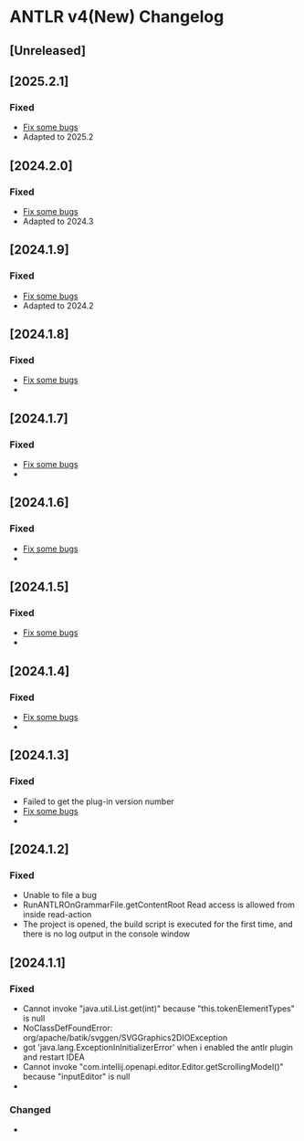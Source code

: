 <!-- Keep a Changelog guide -> https://keepachangelog.com -->

# ANTLR v4(New) Changelog

## [Unreleased]

## [2025.2.1]
### Fixed
- [Fix some bugs](https://github.com/mbtsp/intellij-plugin-v4/milestone/8?closed=1)
- Adapted to 2025.2



## [2024.2.0]
### Fixed
- [Fix some bugs](https://github.com/mbtsp/intellij-plugin-v4/milestone/8?closed=1)
- Adapted to 2024.3


## [2024.1.9]
### Fixed
- [Fix some bugs](https://github.com/mbtsp/intellij-plugin-v4/milestone/7?closed=1)
- Adapted to 2024.2

## [2024.1.8]
### Fixed
- [Fix some bugs](https://github.com/mbtsp/intellij-plugin-v4/milestone/6?closed=1)
-


## [2024.1.7]
### Fixed
- [Fix some bugs](https://github.com/mbtsp/intellij-plugin-v4/milestone/5?closed=1)
-



## [2024.1.6]
### Fixed
- [Fix some bugs](https://github.com/mbtsp/intellij-plugin-v4/milestone/4?closed=1)
-

## [2024.1.5]

### Fixed
- [Fix some bugs](https://github.com/mbtsp/intellij-plugin-v4/milestone/2?closed=1)
-




## [2024.1.4]

### Fixed
- [Fix some bugs](https://github.com/mbtsp/intellij-plugin-v4/milestone/2?closed=1)
-



## [2024.1.3]

### Fixed
- Failed to get the plug-in version number
- [Fix some bugs](https://github.com/mbtsp/intellij-plugin-v4/milestone/1?closed=1)
- 



## [2024.1.2]

### Fixed
- Unable to file a bug
-  RunANTLROnGrammarFile.getContentRoot   Read access is allowed from inside read-action
- The project is opened, the build script is executed for the first time, and there is no log output in the console window

## [2024.1.1]

### Fixed
- Cannot invoke "java.util.List.get(int)" because "this.tokenElementTypes" is null
- NoClassDefFoundError: org/apache/batik/svggen/SVGGraphics2DIOException
- got 'java.lang.ExceptionInInitializerError' when i enabled the antlr plugin and restart IDEA
- Cannot invoke "com.intellij.openapi.editor.Editor.getScrollingModel()" because "inputEditor" is null
- 
### Changed
- 
